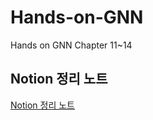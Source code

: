 # Hands-on-GNN
Hands on GNN Chapter 11~14
## Notion 정리 노트
[Notion 정리 노트](https://bumku.notion.site/2023-2b01efcb4a44493cac64429265dc46d8?pvs=4)

